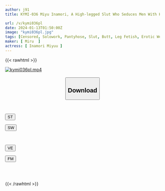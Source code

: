 ```yaml
---
author: j91
title: KYMI-036 Miyu Inamori, A High-legged Slut Who Seduces Men With Her Erotic Fully Clothed Body

url: /v/kymi036pl
date: 2024-01-13T01:50:00Z
image: "kymi036pl.jpg"
tags: [Censored, Solowork, Pantyhose, Slut, Butt, Leg Fetish, Erotic Wear	]
maker: [ Miru  ]
actress: [ Inamori Miyuu ]
---
```



{{< rawhtml >}}

<div class="video" data-videoid="9pv2dPY1wLCYAB">
    <a href="javascript:;">
        <img src="/v/kymi036pl/kymi036pl.jpg" width="WIDTH" height="HEIGHT" alt="kymi036pl.mp4" loading="lazy">
    </a>
</div>

<script type="text/javascript" src="https://j91.asia/asset/on-demand-st.js"></script>

<br>
  <link rel="stylesheet" href="https://j91.asia/asset/bs5.css">
  
  <center>
  <button class="btn btn-primary" type="button" data-bs-toggle="collapse" data-bs-target=".multi-collapse" aria-expanded="false" aria-controls="multiCollapseExample1 multiCollapseExample2"><h2>Download</h2></button></center>
</p>
<div class="row">
  <div class="col">
    <div class="collapse multi-collapse" id="multiCollapseExample1">
      <div class="card card-body">
	      	      <br>
<div class="buttons">  
<p><a href="https://streamtape.to/v/9pv2dPY1wLCYAB" target="_blank"><button class="btn-hover color-3"><i class="fa fa-download"></i> ST</button></a></p>
<p><a href="https://flaswish.com/akmgf1nj4721" target="_blank"><button class="btn-hover color-2"><i class="fa fa-download"></i> SW</button></a></p></div>
    </div>
  </div>
</div>
  <div class="col">
    <div class="collapse multi-collapse" id="multiCollapseExample2">
      <div class="card card-body">
	      <br>
<div class="buttons">
<p><a href="javascript:;" target="_blank"><button class="btn-hover color-9"><i class="fa fa-download"></i> VE</button></a></p>
<p><a href="javascript:;" target="_blank"><button class="btn-hover color-8"><i class="fa fa-download"></i> FM</button></a></p></div>
<br><br>
      </div>
    </div>
  </div>
</div>

{{< /rawhtml >}}